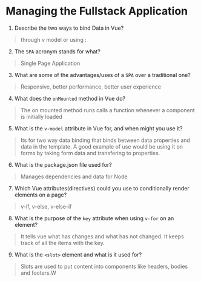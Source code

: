 # Managing the Fullstack Application

1. Describe the two ways to bind Data in Vue?

  > through v model or using :

2. The `SPA` acronym stands for what?

  > Single Page Application

3. What are some of the advantages/uses of a `SPA` over a traditional one?

  > Responsive, better performance, better user experience

4. What does the `onMounted` method in Vue do?

  > The on mounted method runs calls a function whenever a component is initially loaded

5. What is the `v-model` attribute in Vue for, and when might you use it?

  > Its for two way data binding that binds between data properties and data in the template. A good example of use would be using it on forms by taking form data and transfering to properties.

6. What is the package.json file used for?

  > Manages dependencies and data for Node

7. Which Vue attributes(directives) could you use to conditionally render elements on a page?

  > v-if, v-else, v-else-if

8. What is the purpose of the `key` attribute when using `v-for` on an element?

  > It tells vue what has changes and what has not changed. It keeps track of all the items with the key.

9. What is the `<slot>` element and what is it used for?

  > Slots are used to put content into components like headers, bodies and footers.W
